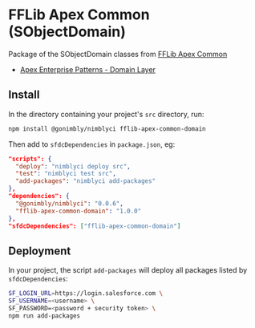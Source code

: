 # FFLib Apex Common (SObjectDomain)
Package of the SObjectDomain classes from [FFLib Apex Common](https://github.com/financialforcedev/fflib-apex-common)

* [Apex Enterprise Patterns - Domain Layer](https://developer.salesforce.com/page/Apex_Enterprise_Patterns_-_Domain_Layer)

## Install
In the directory containing your project's `src` directory, run:

```bash
npm install @gonimbly/nimblyci fflib-apex-common-domain
```

Then add to `sfdcDependencies` in `package.json`, eg:

```json
"scripts": {
  "deploy": "nimblyci deploy src",
  "test": "nimblyci test src",
  "add-packages": "nimblyci add-packages"
},
"dependencies": {
  "@gonimbly/nimblyci": "0.0.6",
  "fflib-apex-common-domain": "1.0.0"
},
"sfdcDependencies": ["fflib-apex-common-domain"]
```

## Deployment
In your project, the script `add-packages` will deploy all
packages listed by `sfdcDependencies`:

```bash
SF_LOGIN_URL=https://login.salesforce.com \
SF_USERNAME=<username> \
SF_PASSWORD=<password + security token> \
npm run add-packages
```
